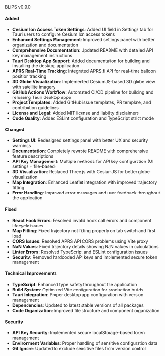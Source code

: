 BLiPS v0.9.0

#### Added
- **Cesium Ion Access Token Settings**: Added UI field in Settings tab for Tauri users to configure Cesium Ion access tokens
- **Enhanced Settings Management**: Improved settings panel with better organization and documentation
- **Comprehensive Documentation**: Updated README with detailed API key management instructions
- **Tauri Desktop App Support**: Added documentation for building and installing the desktop application
- **APRS Real-Time Tracking**: Integrated APRS.fi API for real-time balloon position tracking
- **3D Globe Visualization**: Implemented CesiumJS-based 3D globe view with satellite imagery
- **GitHub Actions Workflow**: Automated CI/CD pipeline for building and releasing Tauri desktop apps
- **Project Templates**: Added GitHub issue templates, PR template, and contribution guidelines
- **License and Legal**: Added MIT license and liability disclaimers
- **Code Quality**: Added ESLint configuration and TypeScript strict mode

#### Changed
- **Settings UI**: Redesigned settings panel with better UX and security warnings
- **Documentation**: Completely rewrote README with comprehensive feature descriptions
- **API Key Management**: Multiple methods for API key configuration (UI settings + file-based)
- **3D Visualization**: Replaced Three.js with CesiumJS for better globe visualization
- **Map Integration**: Enhanced Leaflet integration with improved trajectory fitting
- **Error Handling**: Improved error messages and user feedback throughout the application

#### Fixed
- **React Hook Errors**: Resolved invalid hook call errors and component lifecycle issues
- **Map Fitting**: Fixed trajectory not fitting properly on tab switch and first load
- **CORS Issues**: Resolved APRS API CORS problems using Vite proxy
- **NaN Values**: Fixed trajectory details showing NaN values in calculations
- **Linter Errors**: Resolved TypeScript and ESLint configuration issues
- **Security**: Removed hardcoded API keys and implemented secure token management

#### Technical Improvements
- **TypeScript**: Enhanced type safety throughout the application
- **Build System**: Optimized Vite configuration for production builds
- **Tauri Integration**: Proper desktop app configuration with version management
- **Dependencies**: Updated to latest stable versions of all packages
- **Code Organization**: Improved file structure and component organization

#### Security
- **API Key Security**: Implemented secure localStorage-based token management
- **Environment Variables**: Proper handling of sensitive configuration data
- **Git Ignore**: Updated to exclude sensitive files from version control 
